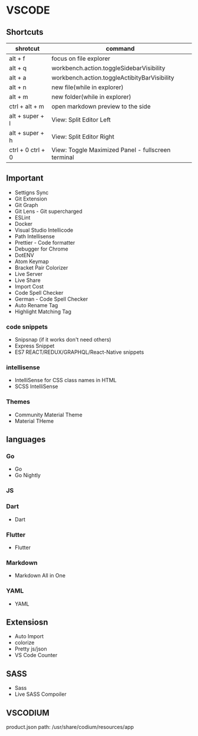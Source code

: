 # VSCODE

## Shortcuts

| shrotcut          | command                                            |
| ----------------- | -------------------------------------------------- |
| alt + f           | focus on file explorer                             |
| alt + q           | workbench.action.toggleSidebarVisibility           |
| alt + a           | workbench.action.toggleActibityBarVisibility       |
| alt + n           | new file(while in explorer)                        |
| alt + m           | new folder(while in explorer)                      |
| ctrl + alt + m    | open markdown preview to the side                  |
| alt + super + l   | View: Split Editor Left                            |
| alt + super + h   | View: Split Editor Right                           |
| ctrl + 0 ctrl + 0 | View: Toggle Maximized Panel - fullscreen terminal |

## Important

- Settigns Sync
- Git Extension
- Git Graph
- Git Lens - Git supercharged
- ESLint
- Docker
- Visual Studio Intellicode
- Path Intellisense
- Prettier - Code formatter
- Debugger for Chrome
- DotENV
- Atom Keymap
- Bracket Pair Colorizer
- Live Server
- Live Share
- Import Cost
- Code Spell Checker
- German - Code Spell Checker
- Auto Rename Tag
- Highlight Matching Tag

### code snippets

- Snipsnap (if it works don't need others)
- Express Snippet
- ES7 REACT/REDUX/GRAPHQL/React-Native snippets

### intellisense

- IntelliSense for CSS class names in HTML
- SCSS IntelliSense

### Themes

- Community Material Theme
- Material THeme

## languages

### Go

- Go
- Go Nightly

### JS

### Dart

- Dart

### Flutter

- Flutter

### Markdown

- Markdown All in One

### YAML

- YAML

## Extensiosn

- Auto Import
- colorize
- Pretty js/json
- VS Code Counter

## SASS

- Sass
- Live SASS Compoiler

## VSCODIUM

product.json path: /usr/share/codium/resources/app

